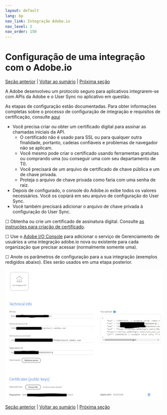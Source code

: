 ```yaml
---
layout: default
lang: bp
nav_link: Integração Adobe.io
nav_level: 2
nav_order: 150
---
```


# Configuração de uma integração com o Adobe.io

[Seção anterior](decide_deletion_policy.md) \| [Voltar ao sumário](index.md) \| [Próxima seção](identify_server.md)

A Adobe desenvolveu um protocolo seguro para aplicativos integrarem-se com APIs da Adobe e o User Sync no aplicativo em questão.

As etapas de configuração estão documentadas.  Para obter informações completas sobre o processo de configuração de integração e requisitos de certificação, consulte [aqui](https://www.adobe.io/apis/cloudplatform/console/authentication.html)

- Você precisa criar ou obter um certificado digital para assinar as chamadas iniciais da API.
  - O certificado não é usado para SSL ou para qualquer outra finalidade, portanto, cadeias confiáveis e problemas de navegador não se aplicam.
  - Você mesmo pode criar o certificado usando ferramentas gratuitas ou comprando uma (ou conseguir uma com seu departamento de TI).
  - Você precisará de um arquivo de certificado de chave pública e um de chave privada.
  - Proteja o arquivo de chave privada como faria com uma senha de raiz.
- Depois de configurado, o console do Adobe.io exibe todos os valores necessários.  Você os copiará em seu arquivo de configuração do User Sync.
- Você também precisará adicionar o arquivo de chave privada à configuração do User Sync.

&#9744; Obtenha ou crie um certificado de assinatura digital.  Consulte [as instruções para criação de certificado](https://www.adobe.io/apis/cloudplatform/console/authentication/createcert.html).

&#9744; Use o [Adobe I/O Console](https://console.adobe.io) para adicionar o serviço de Gerenciamento de usuários a uma integração adobe.io nova ou existente para cada organização que precisar acessar (normalmente somente uma).  

&#9744; Anote os parâmetros de configuração para a sua integração (exemplos redigidos abaixo).  Eles serão usados em uma etapa posterior.


![img](images/setup_adobe_io_data.png)


[Seção anterior](decide_deletion_policy.md) \| [Voltar ao sumário](index.md) \| [Próxima seção](identify_server.md)
